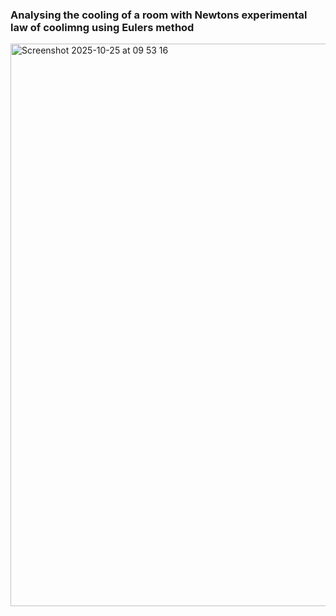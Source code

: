 ### Analysing the cooling of a room with Newtons experimental law of coolimng using Eulers method
<img width="1440" height="900" alt="Screenshot 2025-10-25 at 09 53 16" src="https://github.com/user-attachments/assets/d8cf1795-7792-4a50-ac2e-5fe01779a65b" />
